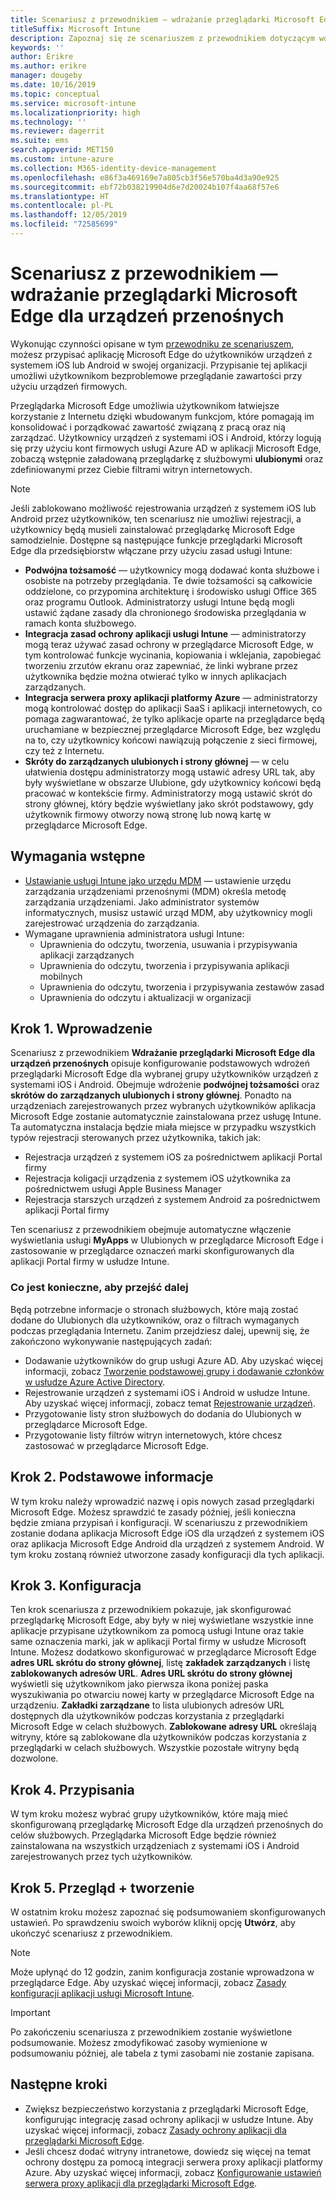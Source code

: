 ```yaml
---
title: Scenariusz z przewodnikiem — wdrażanie przeglądarki Microsoft Edge dla urządzeń przenośnych
titleSuffix: Microsoft Intune
description: Zapoznaj się ze scenariuszem z przewodnikiem dotyczącym wdrażania przeglądarki Microsoft Edge dla urządzeń przenośnych w portalu zarządzania urządzeniami na platformie Microsoft 365.
keywords: ''
author: Erikre
ms.author: erikre
manager: dougeby
ms.date: 10/16/2019
ms.topic: conceptual
ms.service: microsoft-intune
ms.localizationpriority: high
ms.technology: ''
ms.reviewer: dagerrit
ms.suite: ems
search.appverid: MET150
ms.custom: intune-azure
ms.collection: M365-identity-device-management
ms.openlocfilehash: e86f3a469169e7a805cb3f56e570ba4d3a90e925
ms.sourcegitcommit: ebf72b038219904d6e7d20024b107f4aa68f57e6
ms.translationtype: HT
ms.contentlocale: pl-PL
ms.lasthandoff: 12/05/2019
ms.locfileid: "72585699"
---
```

# <a name="guided-scenario---deploy-microsoft-edge-for-mobile"></a>Scenariusz z przewodnikiem — wdrażanie przeglądarki Microsoft Edge dla urządzeń przenośnych 

Wykonując czynności opisane w tym [przewodniku ze scenariuszem](~/fundamentals/guided-scenarios-overview.md), możesz przypisać aplikację Microsoft Edge do użytkowników urządzeń z systemem iOS lub Android w swojej organizacji. Przypisanie tej aplikacji umożliwi użytkownikom bezproblemowe przeglądanie zawartości przy użyciu urządzeń firmowych. 

Przeglądarka Microsoft Edge umożliwia użytkownikom łatwiejsze korzystanie z Internetu dzięki wbudowanym funkcjom, które pomagają im konsolidować i porządkować zawartość związaną z pracą oraz nią zarządzać. Użytkownicy urządzeń z systemami iOS i Android, którzy logują się przy użyciu kont firmowych usługi Azure AD w aplikacji Microsoft Edge, zobaczą wstępnie załadowaną przeglądarkę z służbowymi **ulubionymi** oraz zdefiniowanymi przez Ciebie filtrami witryn internetowych.

> [!NOTE]
> Jeśli zablokowano możliwość rejestrowania urządzeń z systemem iOS lub Android przez użytkowników, ten scenariusz nie umożliwi rejestracji, a użytkownicy będą musieli zainstalować przeglądarkę Microsoft Edge samodzielnie.
Dostępne są następujące funkcje przeglądarki Microsoft Edge dla przedsiębiorstw włączane przy użyciu zasad usługi Intune: 

- **Podwójna tożsamość** — użytkownicy mogą dodawać konta służbowe i osobiste na potrzeby przeglądania. Te dwie tożsamości są całkowicie oddzielone, co przypomina architekturę i środowisko usługi Office 365 oraz programu Outlook. Administratorzy usługi Intune będą mogli ustawić żądane zasady dla chronionego środowiska przeglądania w ramach konta służbowego. 
- **Integracja zasad ochrony aplikacji usługi Intune** — administratorzy mogą teraz używać zasad ochrony w przeglądarce Microsoft Edge, w tym kontrolować funkcje wycinania, kopiowania i wklejania, zapobiegać tworzeniu zrzutów ekranu oraz zapewniać, że linki wybrane przez użytkownika będzie można otwierać tylko w innych aplikacjach zarządzanych.
- **Integracja serwera proxy aplikacji platformy Azure** — administratorzy mogą kontrolować dostęp do aplikacji SaaS i aplikacji internetowych, co pomaga zagwarantować, że tylko aplikacje oparte na przeglądarce będą uruchamiane w bezpiecznej przeglądarce Microsoft Edge, bez względu na to, czy użytkownicy końcowi nawiązują połączenie z sieci firmowej, czy też z Internetu. 
- **Skróty do zarządzanych ulubionych i strony głównej** — w celu ułatwienia dostępu administratorzy mogą ustawić adresy URL tak, aby były wyświetlane w obszarze Ulubione, gdy użytkownicy końcowi będą pracować w kontekście firmy. Administratorzy mogą ustawić skrót do strony głównej, który będzie wyświetlany jako skrót podstawowy, gdy użytkownik firmowy otworzy nową stronę lub nową kartę w przeglądarce Microsoft Edge.

## <a name="prerequisites"></a>Wymagania wstępne

- [Ustawianie usługi Intune jako urzędu MDM](mdm-authority-set.md#set-mdm-authority-to-intune) — ustawienie urzędu zarządzania urządzeniami przenośnymi (MDM) określa metodę zarządzania urządzeniami. Jako administrator systemów informatycznych, musisz ustawić urząd MDM, aby użytkownicy mogli zarejestrować urządzenia do zarządzania.
- Wymagane uprawnienia administratora usługi Intune:
    - Uprawnienia do odczytu, tworzenia, usuwania i przypisywania aplikacji zarządzanych
    - Uprawnienia do odczytu, tworzenia i przypisywania aplikacji mobilnych
    - Uprawnienia do odczytu, tworzenia i przypisywania zestawów zasad
    - Uprawnienia do odczytu i aktualizacji w organizacji

## <a name="step-1---introduction"></a>Krok 1. Wprowadzenie

Scenariusz z przewodnikiem **Wdrażanie przeglądarki Microsoft Edge dla urządzeń przenośnych** opisuje konfigurowanie podstawowych wdrożeń przeglądarki Microsoft Edge dla wybranej grupy użytkowników urządzeń z systemami iOS i Android. Obejmuje wdrożenie **podwójnej tożsamości** oraz **skrótów do zarządzanych ulubionych i strony głównej**. Ponadto na urządzeniach zarejestrowanych przez wybranych użytkowników aplikacja Microsoft Edge zostanie automatycznie zainstalowana przez usługę Intune. Ta automatyczna instalacja będzie miała miejsce w przypadku wszystkich typów rejestracji sterowanych przez użytkownika, takich jak: 
- Rejestracja urządzeń z systemem iOS za pośrednictwem aplikacji Portal firmy 
- Rejestracja koligacji urządzenia z systemem iOS użytkownika za pośrednictwem usługi Apple Business Manager 
- Rejestracja starszych urządzeń z systemem Android za pośrednictwem aplikacji Portal firmy 

Ten scenariusz z przewodnikiem obejmuje automatyczne włączenie wyświetlania usługi **MyApps** w Ulubionych w przeglądarce Microsoft Edge i zastosowanie w przeglądarce oznaczeń marki skonfigurowanych dla aplikacji Portal firmy w usłudze Intune. 

### <a name="what-you-will-need-to-continue"></a>Co jest konieczne, aby przejść dalej
Będą potrzebne informacje o stronach służbowych, które mają zostać dodane do Ulubionych dla użytkowników, oraz o filtrach wymaganych podczas przeglądania Internetu. Zanim przejdziesz dalej, upewnij się, że zakończono wykonywanie następujących zadań:

- Dodawanie użytkowników do grup usługi Azure AD. Aby uzyskać więcej informacji, zobacz [Tworzenie podstawowej grupy i dodawanie członków w usłudze Azure Active Directory](https://go.microsoft.com/fwlink/?linkid=2102458).
- Rejestrowanie urządzeń z systemami iOS i Android w usłudze Intune. Aby uzyskać więcej informacji, zobacz temat [Rejestrowanie urządzeń](https://go.microsoft.com/fwlink/?linkid=2102547).
- Przygotowanie listy stron służbowych do dodania do Ulubionych w przeglądarce Microsoft Edge.
- Przygotowanie listy filtrów witryn internetowych, które chcesz zastosować w przeglądarce Microsoft Edge.

## <a name="step-2---basics"></a>Krok 2. Podstawowe informacje

W tym kroku należy wprowadzić nazwę i opis nowych zasad przeglądarki Microsoft Edge. Możesz sprawdzić te zasady później, jeśli konieczna będzie zmiana przypisań i konfiguracji. W scenariuszu z przewodnikiem zostanie dodana aplikacja Microsoft Edge iOS dla urządzeń z systemem iOS oraz aplikacja Microsoft Edge Android dla urządzeń z systemem Android. W tym kroku zostaną również utworzone zasady konfiguracji dla tych aplikacji.

## <a name="step-3---configuration"></a>Krok 3. Konfiguracja

Ten krok scenariusza z przewodnikiem pokazuje, jak skonfigurować przeglądarkę Microsoft Edge, aby były w niej wyświetlane wszystkie inne aplikacje przypisane użytkownikom za pomocą usługi Intune oraz takie same oznaczenia marki, jak w aplikacji Portal firmy w usłudze Microsoft Intune. Możesz dodatkowo skonfigurować w przeglądarce Microsoft Edge **adres URL skrótu do strony głównej**, listę **zakładek zarządzanych** i listę **zablokowanych adresów URL**. **Adres URL skrótu do strony głównej** wyświetli się użytkownikom jako pierwsza ikona poniżej paska wyszukiwania po otwarciu nowej karty w przeglądarce Microsoft Edge na urządzeniu. **Zakładki zarządzane** to lista ulubionych adresów URL dostępnych dla użytkowników podczas korzystania z przeglądarki Microsoft Edge w celach służbowych. **Zablokowane adresy URL** określają witryny, które są zablokowane dla użytkowników podczas korzystania z przeglądarki w celach służbowych. Wszystkie pozostałe witryny będą dozwolone. 

## <a name="step-4---assignments"></a>Krok 4. Przypisania

W tym kroku możesz wybrać grupy użytkowników, które mają mieć skonfigurowaną przeglądarkę Microsoft Edge dla urządzeń przenośnych do celów służbowych. Przeglądarka Microsoft Edge będzie również zainstalowana na wszystkich urządzeniach z systemami iOS i Android zarejestrowanych przez tych użytkowników.

## <a name="step-5---review--create"></a>Krok 5. Przegląd + tworzenie

W ostatnim kroku możesz zapoznać się podsumowaniem skonfigurowanych ustawień. Po sprawdzeniu swoich wyborów kliknij opcję **Utwórz**, aby ukończyć scenariusz z przewodnikiem. 

> [!NOTE]
> Może upłynąć do 12 godzin, zanim konfiguracja zostanie wprowadzona w przeglądarce Edge. Aby uzyskać więcej informacji, zobacz [Zasady konfiguracji aplikacji usługi Microsoft Intune](~/apps/app-configuration-policies-overview.md).

> [!IMPORTANT]
> Po zakończeniu scenariusza z przewodnikiem zostanie wyświetlone podsumowanie. Możesz zmodyfikować zasoby wymienione w podsumowaniu później, ale tabela z tymi zasobami nie zostanie zapisana.

## <a name="next-steps"></a>Następne kroki

- Zwiększ bezpieczeństwo korzystania z przeglądarki Microsoft Edge, konfigurując integrację zasad ochrony aplikacji w usłudze Intune. Aby uzyskać więcej informacji, zobacz [Zasady ochrony aplikacji dla przeglądarki Microsoft Edge](~/apps/manage-microsoft-edge.md#application-protection-policies-for-microsoft-edge).
- Jeśli chcesz dodać witryny intranetowe, dowiedz się więcej na temat ochrony dostępu za pomocą integracji serwera proxy aplikacji platformy Azure. Aby uzyskać więcej informacji, zobacz [Konfigurowanie ustawień serwera proxy aplikacji dla przeglądarki Microsoft Edge](~/apps/manage-microsoft-edge.md#configure-application-proxy-settings-for-microsoft-edge).

